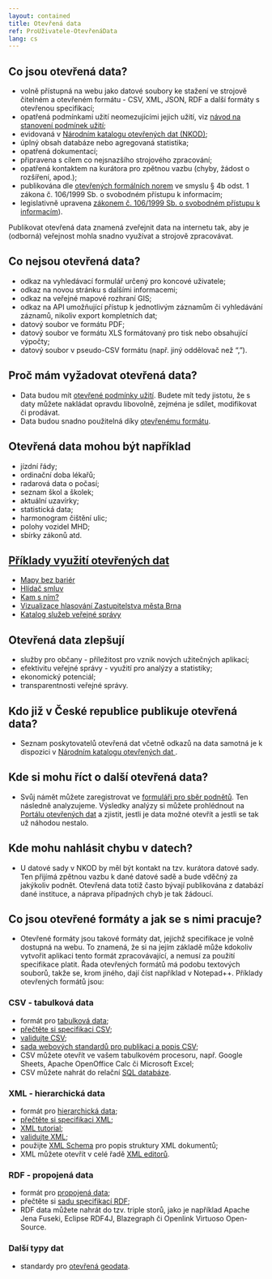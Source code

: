 ```yaml
---
layout: contained
title: Otevřená data
ref: ProUživatele-OtevřenáData
lang: cs
---
```


## Co jsou otevřená data?
* volně přístupná na webu jako datové soubory ke stažení ve strojově čitelném a otevřeném formátu - CSV, XML, JSON, RDF a další formáty s otevřenou specifikací;
* opatřená podmínkami užití neomezujícími jejich užití, viz [návod na stanovení podmínek užití](https://opendata.gov.cz/cinnost:stanoveni-podminek-uziti);
* evidovaná v [Národním katalogu otevřených dat (NKOD)](https://data.gov.cz/);
* úplný obsah databáze nebo agregovaná statistika;
* opatřená dokumentací;
* připravena s cílem co nejsnazšího strojového zpracování;
* opatřená kontaktem na kurátora pro zpětnou vazbu (chyby, žádost o rozšíření, apod.);
* publikována dle [otevřených formálních norem](https://data.gov.cz/ofn/) ve smyslu § 4b odst. 1 zákona č. 106/1999 Sb. o svobodném přístupu k informacím;
* legislativně upravena [zákonem č. 106/1999 Sb. o svobodném přístupu k informacím](https://www.e-sbirka.cz/sb/1999/106/2024-07-01)).

Publikovat otevřená data znamená zveřejnit data na internetu tak, aby je (odborná) veřejnost mohla snadno využívat a strojově zpracovávat.

## Co nejsou otevřená data?
* odkaz na vyhledávací formulář určený pro koncové uživatele;
* odkaz na novou stránku s dalšími informacemi;
* odkaz na veřejné mapové rozhraní GIS;
* odkaz na API umožňující přístup k jednotlivým záznamům či vyhledávání záznamů, nikoliv export kompletních dat;
* datový soubor ve formátu PDF;
* datový soubor ve formátu XLS formátovaný pro tisk nebo obsahující výpočty;
* datový soubor v pseudo-CSV formátu (např. jiný oddělovač než “,”).

## Proč mám vyžadovat otevřená data?
* Data budou mít [otevřené podmínky užití](https://opendata.gov.cz/cinnost:stanoveni-podminek-uziti). Budete mít tedy jistotu, že s daty můžete nakládat opravdu libovolně, zejména je sdílet, modifikovat či prodávat.
* Data budou snadno použitelná díky [otevřenému formátu](https://opendata.gov.cz/informace:základy-otevřených-dat-pro-programátory#co_jsou_otevřené_formáty_a_jak_se_s_nimi_pracuje). 

## Otevřená data mohou být například
* jízdní řády;
* ordinační doba lékařů;
* radarová data o počasí;
* seznam škol a školek;
* aktuální uzavírky;
* statistická data;
* harmonogram čištění ulic;
* polohy vozidel MHD;
* sbírky zákonů atd.
  
## [Příklady využití otevřených dat](https://data.gov.cz/aplikace)
* [Mapy bez bariér](https://mapybezbarier.cz/cs)
* [Hlídač smluv](https://www.hlidacsmluv.cz/)
* [Kam s ním?](https://www.kamsnim.cz/)
* [Vizualizace hlasování Zastupitelstva města Brna](https://data.brno.cz/apps/hlasov%C3%A1n%C3%AD-brn%C4%9Bnsk%C3%A9ho-zastupitelstva/explore)
* [Katalog služeb veřejné správy](https://app.powerbi.com/view?r=eyJrIjoiZmIzYWY0ZjEtYTA0ZS00ZDZmLTkyY2UtMzFiODFjOTg5Yzk4IiwidCI6IjFkYjQxZDZmLTFmMzctNDZkYi1iZDNlLWM0ODNhYmI4MTA1ZCIsImMiOjh9)

## Otevřená data zlepšují
* služby pro občany - příležitost pro vznik nových užitečných aplikací;
* efektivitu veřejné správy - využití pro analýzy a statistiky;
* ekonomický potenciál;
* transparentnosti veřejné správy.

## Kdo již v České republice publikuje otevřená data? 
* Seznam poskytovatelů otevřená dat včetně odkazů na data samotná je k dispozici v [Národním katalogu otevřených dat ](https://data.gov.cz/).

## Kde si mohu říct o další otevřená data?
* Svůj námět můžete zaregistrovat ve [formuláři pro sběr podnětů](https://forms.office.com/pages/responsepage.aspx?id=zYVrW-9EZk2G1GA90hYHgFb4sumQIuNPmsE0FFjWpJBUNU42MkFSSDBUOUw3NTgyUFFTOFM0NDY2Wi4u&route=shorturl). Ten následně analyzujeme. Výsledky analýzy si můžete prohlédnout na [Portálu otevřených dat](https://data.gov.cz/návrhy-na-datové-sady-k-otevření) a zjistit, jestli je data možné otevřít a jestli se tak už náhodou nestalo. 

## Kde mohu nahlásit chybu v datech?
* U datové sady v NKOD by měl být kontakt na tzv. kurátora datové sady. Ten přijímá zpětnou vazbu k dané datové sadě a bude vděčný za jakýkoliv podnět. Otevřená data totiž často bývají publikována z databází dané instituce, a náprava případných chyb je tak žádoucí.

## Co jsou otevřené formáty a jak se s nimi pracuje?
* Otevřené formáty jsou takové formáty dat, jejichž specifikace je volně dostupná na webu. To znamená, že si na jejím základě může kdokoliv vytvořit aplikaci tento formát zpracovávající, a nemusí za použití specifikace platit. Řada otevřených formátů má podobu textových souborů, takže se, krom jiného, dají číst například v Notepad++. Příklady otevřených formátů jsou: 

### CSV - tabulková data 
* formát pro [tabulková data](https://opendata.gov.cz/standardy:technicke-standardy-pro-datove-sady-na-stupni-3#standardy_pro_tabulkove_datove_sady);
* [přečtěte si specifikaci CSV](https://datatracker.ietf.org/doc/html/rfc4180);
* [validujte CSV](https://csvlint.io/);
* [sada webových standardů pro publikaci a popis CSV](https://www.w3.org/TR/?tags[0]=data#w3c_all);
* CSV můžete otevřít ve vašem tabulkovém procesoru, např. Google Sheets, Apache OpenOffice Calc či Microsoft Excel;
* CSV můžete nahrát do relační [SQL databáze](https://codebeautify.org/csv-to-sql-converter).

### XML - hierarchická data 
* formát pro [hierarchická data](https://opendata.gov.cz/standardy:technicke-standardy-pro-datove-sady-na-stupni-3#standardy_pro_datove_sady_s_hierarchickou_strukturou);
* [přečtěte si specifikaci XML](https://www.w3.org/TR/xml/);
* [XML tutorial](https://www.w3schools.com/xml/);
* [validujte XML](https://www.xmlvalidation.com/);
* použijte [XML Schema](https://www.w3.org/standards/) pro popis struktury XML dokumentů;
* XML můžete otevřít v celé řadě [XML editorů](https://en.wikipedia.org/wiki/Comparison_of_XML_editors). 

### RDF - propojená data 
* formát pro [propojená data](https://ofn.gov.cz/propojená-data/draft/);
* přečtěte si [sadu specifikací RDF](https://www.w3.org/TR/?tags[0]=data#w3c_all);
* RDF data můžete nahrát do tzv. triple storů, jako je například Apache Jena Fuseki, Eclipse RDF4J, Blazegraph či Openlink Virtuoso Open-Source.

### Další typy dat 
* standardy pro [otevřená geodata](https://ofn.gov.cz/prostorová-data/2019-08-22/).

